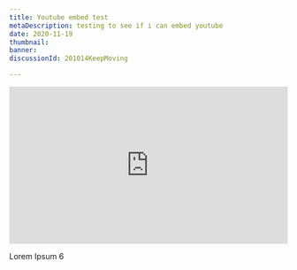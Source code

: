 ```yaml
---
title: Youtube embed test
metaDescription: testing to see if i can embed youtube
date: 2020-11-19
thumbnail: 
banner: 
discussionId: 201014KeepMoving

---
```


<style>.embed-container { position: relative; padding-bottom: 56.25%; height: 0; overflow: hidden; max-width: 100%; } .embed-container iframe, .embed-container object, .embed-container embed { position: absolute; top: 0; left: 0; width: 100%; height: 100%; }</style><div class='embed-container'><iframe src='https://www.youtube.com/embed//dOgyJjrgato' frameborder='0' allowfullscreen></iframe></div>

Lorem Ipsum 6
